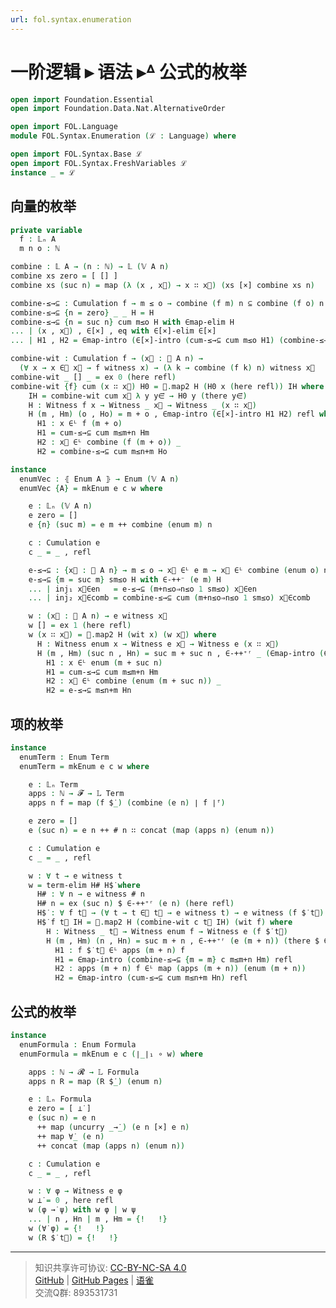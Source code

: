 ```yaml
---
url: fol.syntax.enumeration
---
```


# 一阶逻辑 ▸ 语法 ▸ᐞ 公式的枚举

```agda
open import Foundation.Essential
open import Foundation.Data.Nat.AlternativeOrder

open import FOL.Language
module FOL.Syntax.Enumeration (ℒ : Language) where

open import FOL.Syntax.Base ℒ
open import FOL.Syntax.FreshVariables ℒ
instance _ = ℒ
```

## 向量的枚举

```agda
private variable
  f : 𝕃ₙ A
  m n o : ℕ
```

```agda
combine : 𝕃 A → (n : ℕ) → 𝕃 (𝕍 A n)
combine xs zero = [ [] ]
combine xs (suc n) = map (λ (x , x⃗) → x ∷ x⃗) (xs [×] combine xs n)
```

```agda
combine-≤→⊆ : Cumulation f → m ≤ o → combine (f m) n ⊆ combine (f o) n
combine-≤→⊆ {n = zero} _ _ H = H
combine-≤→⊆ {n = suc n} cum m≤o H with ∈map-elim H
... | (x , x⃗) , ∈[×] , eq with ∈[×]-elim ∈[×]
... | H1 , H2 = ∈map-intro (∈[×]-intro (cum-≤→⊆ cum m≤o H1) (combine-≤→⊆ cum m≤o H2)) eq
```

```agda
combine-wit : Cumulation f → (x⃗ : 𝕍 A n) →
  (∀ x → x ∈⃗ x⃗ → f witness x) → (λ k → combine (f k) n) witness x⃗
combine-wit _ [] _ = ex 0 (here refl)
combine-wit {f} cum (x ∷ x⃗) H0 = 𝟙.map2 H (H0 x (here refl)) IH where
    IH = combine-wit cum x⃗ λ y y∈⃗ → H0 y (there y∈⃗)
    H : Witness f x → Witness _ x⃗ → Witness _ (x ∷ x⃗)
    H (m , Hm) (o , Ho) = m + o , ∈map-intro (∈[×]-intro H1 H2) refl where
      H1 : x ∈ᴸ f (m + o)
      H1 = cum-≤→⊆ cum m≤m+n Hm
      H2 : x⃗ ∈ᴸ combine (f (m + o)) _
      H2 = combine-≤→⊆ cum m≤n+m Ho
```

```agda
instance
  enumVec : ⦃ Enum A ⦄ → Enum (𝕍 A n)
  enumVec {A} = mkEnum e c w where
```

```agda
    e : 𝕃ₙ (𝕍 A n)
    e zero = []
    e {n} (suc m) = e m ++ combine (enum m) n
```

```agda
    c : Cumulation e
    c _ = _ , refl
```

```agda
    e-≤→⊆ : {x⃗ : 𝕍 A n} → m ≤ o → x⃗ ∈ᴸ e m → x⃗ ∈ᴸ combine (enum o) n
    e-≤→⊆ {m = suc m} sm≤o H with ∈-++⁻ (e m) H
    ... | inj₁ x⃗∈en   = e-≤→⊆ (m+n≤o⇒n≤o 1 sm≤o) x⃗∈en
    ... | inj₂ x⃗∈comb = combine-≤→⊆ cum (m+n≤o⇒n≤o 1 sm≤o) x⃗∈comb
```

```agda
    w : (x⃗ : 𝕍 A n) → e witness x⃗
    w [] = ex 1 (here refl)
    w (x ∷ x⃗) = 𝟙.map2 H (wit x) (w x⃗) where
      H : Witness enum x → Witness e x⃗ → Witness e (x ∷ x⃗)
      H (m , Hm) (suc n , Hn) = suc m + suc n , ∈-++⁺ʳ _ (∈map-intro (∈[×]-intro H1 H2) refl) where
        H1 : x ∈ᴸ enum (m + suc n)
        H1 = cum-≤→⊆ cum m≤m+n Hm
        H2 : x⃗ ∈ᴸ combine (enum (m + suc n)) _
        H2 = e-≤→⊆ m≤n+m Hn
```

## 项的枚举

```agda
instance
  enumTerm : Enum Term
  enumTerm = mkEnum e c w where
```

```agda
    e : 𝕃ₙ Term
    apps : ℕ → 𝓕 → 𝕃 Term
    apps n f = map (f $̇_) (combine (e n) ∣ f ∣ᶠ)

    e zero = []
    e (suc n) = e n ++ # n ∷ concat (map (apps n) (enum n))
```

```agda
    c : Cumulation e
    c _ = _ , refl
```

```agda
    w : ∀ t → e witness t
    w = term-elim H# H$̇ where
      H# : ∀ n → e witness # n
      H# n = ex (suc n) $ ∈-++⁺ʳ (e n) (here refl)
      H$̇ : ∀ f t⃗ → (∀ t → t ∈⃗ t⃗ → e witness t) → e witness (f $̇ t⃗)
      H$̇ f t⃗ IH = 𝟙.map2 H (combine-wit c t⃗ IH) (wit f) where
        H : Witness _ t⃗ → Witness enum f → Witness e (f $̇ t⃗)
        H (m , Hm) (n , Hn) = suc m + n , ∈-++⁺ʳ (e (m + n)) (there $ ∈-concat⁺′ H1 H2) where
          H1 : f $̇ t⃗ ∈ᴸ apps (m + n) f
          H1 = ∈map-intro (combine-≤→⊆ {m = m} c m≤m+n Hm) refl
          H2 : apps (m + n) f ∈ᴸ map (apps (m + n)) (enum (m + n))
          H2 = ∈map-intro (cum-≤→⊆ cum m≤n+m Hn) refl
```

## 公式的枚举

```agda
instance
  enumFormula : Enum Formula
  enumFormula = mkEnum e c (∣_∣₁ ∘ w) where
```

```agda
    apps : ℕ → 𝓡 → 𝕃 Formula
    apps n R = map (R $̇_) (enum n)

    e : 𝕃ₙ Formula
    e zero = [ ⊥̇ ]
    e (suc n) = e n
      ++ map (uncurry _→̇_) (e n [×] e n)
      ++ map ∀̇_ (e n)
      ++ concat (map (apps n) (enum n))
```

```agda
    c : Cumulation e
    c _ = _ , refl
```

```agda
    w : ∀ φ → Witness e φ
    w ⊥̇ = 0 , here refl
    w (φ →̇ ψ) with w φ | w ψ
    ... | n , Hn | m , Hm = {!   !}
    w (∀̇ φ) = {!   !}
    w (R $̇ t⃗) = {!   !}
```

---
> 知识共享许可协议: [CC-BY-NC-SA 4.0](https://creativecommons.org/licenses/by-nc-sa/4.0/deed.zh)  
> [GitHub](https://github.com/choukh/MetaLogic/blob/main/src/FOL/Syntax/Enumeration.lagda.md) | [GitHub Pages](https://choukh.github.io/MetaLogic/FOL.Syntax.Enumeration.html) | [语雀](https://www.yuque.com/ocau/metalogic/fol.syntax.enumeration)  
> 交流Q群: 893531731
